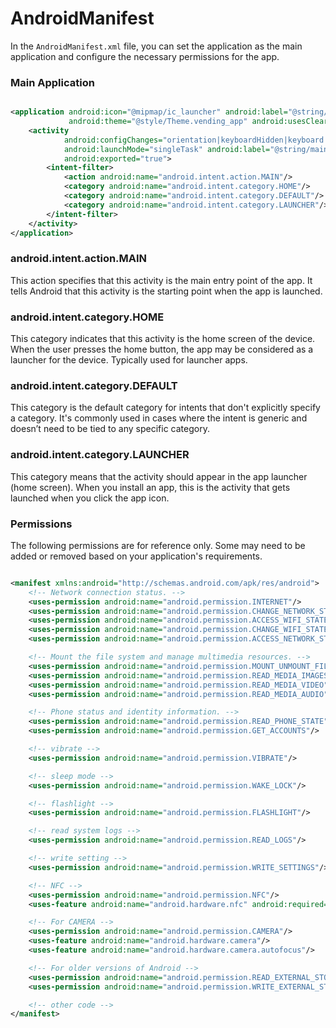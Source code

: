# AndroidManifest

In the ``AndroidManifest.xml`` file, you can set the application as the main application and configure the necessary
permissions for the app.

### Main Application

```xml

<application android:icon="@mipmap/ic_launcher" android:label="@string/app_name"
             android:theme="@style/Theme.vending_app" android:usesCleartextTraffic="${usesCleartextTraffic}">
    <activity
            android:configChanges="orientation|keyboardHidden|keyboard|screenSize|locale|smallestScreenSize|screenLayout|uiMode"
            android:launchMode="singleTask" android:label="@string/main_activity_title" android:name=".MainActivity"
            android:exported="true">
        <intent-filter>
            <action android:name="android.intent.action.MAIN"/>
            <category android:name="android.intent.category.HOME"/>
            <category android:name="android.intent.category.DEFAULT"/>
            <category android:name="android.intent.category.LAUNCHER"/>
        </intent-filter>
    </activity>
</application>
```

### android.intent.action.MAIN

This action specifies that this activity is the main entry point of the app. It tells Android that this activity is the
starting point when the app is launched.

### android.intent.category.HOME

This category indicates that this activity is the home screen of the device. When the user presses the home button, the
app may be considered as a launcher for the device. Typically used for launcher apps.

### android.intent.category.DEFAULT

This category is the default category for intents that don't explicitly specify a category. It's commonly used in cases
where the intent is generic and doesn’t need to be tied to any specific category.

### android.intent.category.LAUNCHER

This category means that the activity should appear in the app launcher (home screen). When you install an app, this is
the activity that gets launched when you click the app icon.

### Permissions

The following permissions are for reference only. Some may need to be added or removed based on your application's
requirements.

```xml

<manifest xmlns:android="http://schemas.android.com/apk/res/android">
    <!-- Network connection status. -->
    <uses-permission android:name="android.permission.INTERNET"/>
    <uses-permission android:name="android.permission.CHANGE_NETWORK_STATE"/>
    <uses-permission android:name="android.permission.ACCESS_WIFI_STATE"/>
    <uses-permission android:name="android.permission.CHANGE_WIFI_STATE"/>
    <uses-permission android:name="android.permission.ACCESS_NETWORK_STATE"/>

    <!-- Mount the file system and manage multimedia resources. -->
    <uses-permission android:name="android.permission.MOUNT_UNMOUNT_FILESYSTEMS"/>
    <uses-permission android:name="android.permission.READ_MEDIA_IMAGES"/>
    <uses-permission android:name="android.permission.READ_MEDIA_VIDEO"/>
    <uses-permission android:name="android.permission.READ_MEDIA_AUDIO"/>

    <!-- Phone status and identity information. -->
    <uses-permission android:name="android.permission.READ_PHONE_STATE"/>
    <uses-permission android:name="android.permission.GET_ACCOUNTS"/>

    <!-- vibrate -->
    <uses-permission android:name="android.permission.VIBRATE"/>

    <!-- sleep mode -->
    <uses-permission android:name="android.permission.WAKE_LOCK"/>

    <!-- flashlight -->
    <uses-permission android:name="android.permission.FLASHLIGHT"/>

    <!-- read system logs -->
    <uses-permission android:name="android.permission.READ_LOGS"/>

    <!-- write setting -->
    <uses-permission android:name="android.permission.WRITE_SETTINGS"/>

    <!-- NFC -->
    <uses-permission android:name="android.permission.NFC"/>
    <uses-feature android:name="android.hardware.nfc" android:required="true"/>

    <!-- For CAMERA -->
    <uses-permission android:name="android.permission.CAMERA"/>
    <uses-feature android:name="android.hardware.camera"/>
    <uses-feature android:name="android.hardware.camera.autofocus"/>

    <!-- For older versions of Android -->
    <uses-permission android:name="android.permission.READ_EXTERNAL_STORAGE"/>
    <uses-permission android:name="android.permission.WRITE_EXTERNAL_STORAGE"/>

    <!-- other code -->
</manifest>
```

